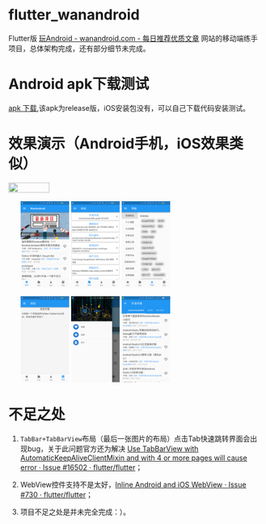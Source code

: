 # flutter_wanandroid
Flutter版 [玩Android \- wanandroid\.com \- 每日推荐优质文章](http://www.wanandroid.com/) 网站的移动端练手项目，总体架构完成，还有部分细节未完成。

# Android apk下载测试
[apk 下载](https://github.com/JakeyYe/flutter_wanandroid/blob/master/raw/app-release.apk),该apk为release版，iOS安装包没有，可以自己下载代码安装测试。

# 效果演示（Android手机，iOS效果类似）
<img src="https://github.com/JakeyYe/flutter_wanandroid/blob/master/raw/screenrecord.gif?raw=true" width="40%" height="40%">

<!--gif缩小比例width和比例之间不能有空格，而图片缩小比例就要空格，：（刚好相反）-->

<ul>
<img src="https://github.com/JakeyYe/flutter_wanandroid/blob/master/raw/Screenshot_1.png?raw=true" width = "20%" height = "20%" alt='首页'>
<img src="https://github.com/JakeyYe/flutter_wanandroid/blob/master/raw/Screenshot_2.png?raw=true" width = "20%" height = "20%" alt='体系'>
<img src="https://github.com/JakeyYe/flutter_wanandroid/blob/master/raw/Screenshot_3.png?raw=true" width = "20%" height = "20%" alt='导航'>
</ul>

<ul>
<img src="https://github.com/JakeyYe/flutter_wanandroid/blob/master/raw/Screenshot_4.png?raw=true" width = "20%" height = "20%" alt='项目'>
<img src="https://github.com/JakeyYe/flutter_wanandroid/blob/master/raw/Screenshot_5.png?raw=true" width = "20%" height = "20%" alt='侧边栏'>
<img src="https://github.com/JakeyYe/flutter_wanandroid/blob/master/raw/Screenshot_6.png?raw=true" width = "20%" height = "20%" alt='TabBar+TabBarView界面'>
</ul>


# 不足之处
1. `TabBar+TabBarView`布局（最后一张图片的布局）点击Tab快速跳转界面会出现bug，关于此问题官方还为解决 [Use TabBarView with AutomaticKeepAliveClientMixin and with 4 or more pages will cause error · Issue \#16502 · flutter/flutter](https://github.com/flutter/flutter/issues/16502)；

2. WebView控件支持不是太好，[Inline Android and iOS WebView · Issue \#730 · flutter/flutter](https://github.com/flutter/flutter/issues/730)；

3. 项目不足之处是并未完全完成：）。